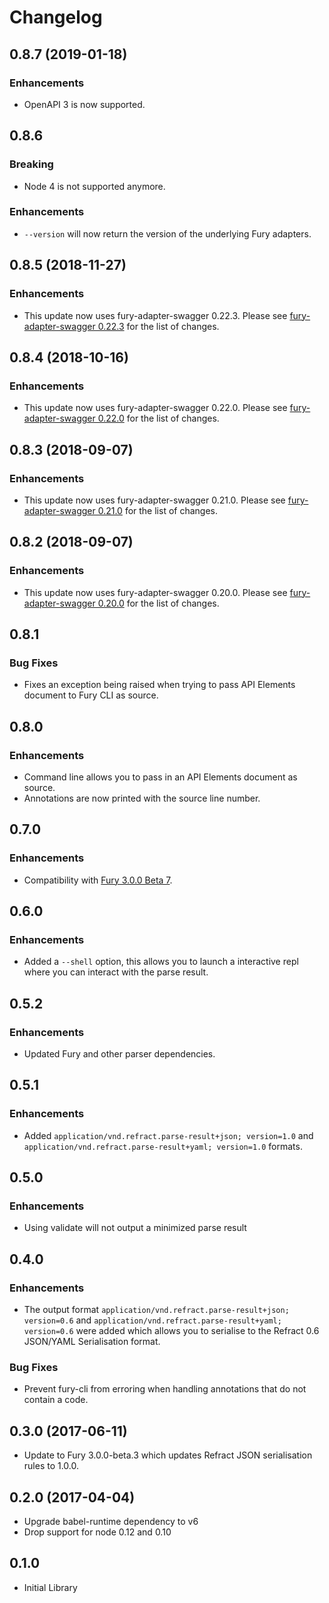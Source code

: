 # Changelog

## 0.8.7 (2019-01-18)

### Enhancements

- OpenAPI 3 is now supported.

## 0.8.6

### Breaking

- Node 4 is not supported anymore.

### Enhancements

- `--version` will now return the version of the underlying Fury adapters.

## 0.8.5 (2018-11-27)

### Enhancements

- This update now uses fury-adapter-swagger 0.22.3. Please see
  [fury-adapter-swagger 0.22.3](https://github.com/apiaryio/fury-adapter-swagger/releases/tag/v0.22.3)
  for the list of changes.

## 0.8.4 (2018-10-16)

### Enhancements

- This update now uses fury-adapter-swagger 0.22.0. Please see
  [fury-adapter-swagger 0.22.0](https://github.com/apiaryio/fury-adapter-swagger/releases/tag/v0.22.0)
  for the list of changes.

## 0.8.3 (2018-09-07)

### Enhancements

- This update now uses fury-adapter-swagger 0.21.0. Please see
  [fury-adapter-swagger 0.21.0](https://github.com/apiaryio/fury-adapter-swagger/releases/tag/v0.21.0)
  for the list of changes.

## 0.8.2 (2018-09-07)

### Enhancements

- This update now uses fury-adapter-swagger 0.20.0. Please see
  [fury-adapter-swagger 0.20.0](https://github.com/apiaryio/fury-adapter-swagger/releases/tag/v0.20.0)
  for the list of changes.

## 0.8.1

### Bug Fixes

- Fixes an exception being raised when trying to pass API Elements document to
  Fury CLI as source.

## 0.8.0

### Enhancements

- Command line allows you to pass in an API Elements document as source.
- Annotations are now printed with the source line number.

## 0.7.0

### Enhancements

- Compatibility with [Fury 3.0.0 Beta 7](https://github.com/apiaryio/fury.js/releases/tag/v3.0.0-beta.7).

## 0.6.0

### Enhancements

- Added a `--shell` option, this allows you to launch a interactive repl where
  you can interact with the parse result.

## 0.5.2

### Enhancements

- Updated Fury and other parser dependencies.

## 0.5.1

### Enhancements

- Added `application/vnd.refract.parse-result+json; version=1.0`
  and `application/vnd.refract.parse-result+yaml; version=1.0`
  formats.

## 0.5.0

### Enhancements

- Using validate will not output a minimized parse result

## 0.4.0

### Enhancements

- The output format `application/vnd.refract.parse-result+json; version=0.6`
  and `application/vnd.refract.parse-result+yaml; version=0.6` were added which
  allows you to serialise to the Refract 0.6 JSON/YAML Serialisation format.

### Bug Fixes

- Prevent fury-cli from erroring when handling annotations that do not contain
  a code.

## 0.3.0 (2017-06-11)

- Update to Fury 3.0.0-beta.3 which updates Refract JSON serialisation rules to
  1.0.0.

## 0.2.0 (2017-04-04)

- Upgrade babel-runtime dependency to v6
- Drop support for node 0.12 and 0.10

## 0.1.0

- Initial Library
